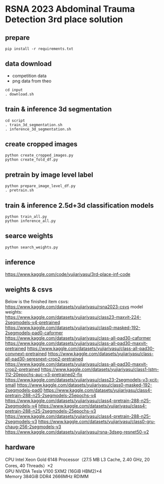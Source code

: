 # RSNA 2023 Abdominal Trauma Detection 3rd place solution 

## prepare
```
pip install -r requirements.txt
```

## data download
- competition data
- png data from theo

```
cd input
. download.sh
```

## train & inference 3d segmentation
```
cd script
. train_3d_segmentation.sh
. inference_3d_segmentation.sh
```

## create cropped images
```
python create_cropped_images.py
python create_fold_df.py
```

## pretrain by image level label
```
python prepare_image_level_df.py
. pretrain.sh
```

## train & inference 2.5d+3d classification models
```
python train_all.py
python inference_all.py
```

## searce weights
```
python search_weights.py
```

## inference
https://www.kaggle.com/code/yujiariyasu/3rd-place-inf-code

## weights & csvs
Below is the finished item
csvs:
https://www.kaggle.com/datasets/yujiariyasu/rsna2023-csvs
model weights:  
https://www.kaggle.com/datasets/yujiariyasu/class23-maxvit-224-2segmodels-v4-pretrained
https://www.kaggle.com/datasets/yujiariyasu/class0-masked-192-2segmodels-pad0-caformer
https://www.kaggle.com/datasets/yujiariyasu/class-all-pad30-caformer
https://www.kaggle.com/datasets/yujiariyasu/class-all-pad30-maxvit-pretrained
https://www.kaggle.com/datasets/yujiariyasu/class-all-pad30-convnext-pretrained
https://www.kaggle.com/datasets/yujiariyasu/class-all-pad30-seresnext-crop2-pretrained
https://www.kaggle.com/datasets/yujiariyasu/class-all-pad30-maxvit-crop2-pretrained
https://www.kaggle.com/datasets/yujiariyasu/class1-lstm-112-20epochs-auc-v3-pretrained2-fix
https://www.kaggle.com/datasets/yujiariyasu/class23-2segmodels-v3-xcit-small
https://www.kaggle.com/datasets/yujiariyasu/class0-masked-192-2segmodels-pad0
https://www.kaggle.com/datasets/yujiariyasu/class4-pretrain-288-n25-2segmodels-25epochs-v4
https://www.kaggle.com/datasets/yujiariyasu/class4-pretrain-288-n25-2segmodels-v4
https://www.kaggle.com/datasets/yujiariyasu/class4-pretrain-288-n25-2segmodels-25epochs-v3
https://www.kaggle.com/datasets/yujiariyasu/class4-pretrain-288-n25-2segmodels-v3
https://www.kaggle.com/datasets/yujiariyasu/class0-gru-chaug-256-2segmodels-v3
https://www.kaggle.com/datasets/yujiariyasu/rsna-3dseg-resnet50-v2

## hardware
CPU Intel Xeon Gold 6148 Processor（27.5 MB L3 Cache, 2.40 GHz, 20 Cores, 40 Threads）×2  
GPU NVIDIA Tesla V100 SXM2 (16GiB HBM2)×4  
Memory 384GiB DDR4 2666MHz RDIMM  
